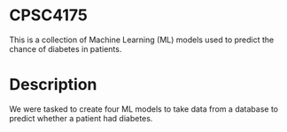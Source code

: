 # CPSC4175
This is a collection of Machine Learning (ML) models used to predict the chance of diabetes in patients.
# Description
We were tasked to create four ML models to take data from a database to predict whether a patient had diabetes. 
